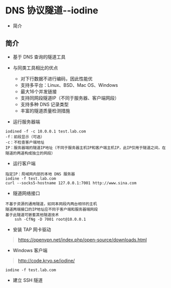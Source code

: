 
# DNS 协议隧道--iodine

* 简介

## 简介

* 基于 DNS 查询的隧道工具
* 与同类工具相比的优点
    * 对下行数据不进行编码，因此性能优
    * 支持多平台：Linux、BSD、Mac OS、Windows
    * 最大16个并发链接
    * 支持同网段隧道IP（不同于服务器、客户端网段）
    * 支持多种 DNS 记录类型
    * 丰富的隧道质量检测措施

* 运行服务器端
``` 
iodined -f -c 10.0.0.1 test.lab.com
-f：前段显示（可选）
-c：不检查客户端地址
IP：服务器端的隧道IP地址（不同于服务器主机IP和客户端主机IP，此IP仅用于隧道之间，在隧道的两道构成独立的网段）
```

* 运行客户端
``` 
指定IP：局域网内部的本地 DNS 服务器
iodine -f test.lab.com
curl --socks5-hostname 127.0.0.1:7001 http://www.sina.com
```

* 隧道网络接口
``` 
不基于资源的通用隧道，如同本网段内两台相邻的主机
隧道两端接口的IP地址应不同于客户端和服务器端网段
基于此隧道可嵌套其他隧道技术
    ssh -CfNg -D 7001 root@10.0.0.1
```

* 安装 TAP 网卡驱动
> https://openvpn.net/index.php/open-source/downloads.html

* Windows 客户端
  
> http://code.kryo.se/iodine/
```
iodine -f test.lab.com
```

* 建立 SSH 隧道
  




